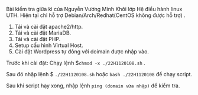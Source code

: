 Bài kiểm tra giữa kì của Nguyễn Vương Minh Khôi lớp Hệ điều hành linux UTH.
Hiện tại chỉ hỗ trợ Debian/Arch/Redhat(CentOS không được hỗ trợ) .

1. Tải và cài đặt apache2/http.
2. Tải và cài đặt MariaDB.
3. Tải và cài đặt PHP.
4. Setup cấu hình Virtual Host.
5. Cài đặt Wordpress tự đông với doimain được nhập vào.


Trước khi cài đặt:
Chạy lệnh $```chmod -x ./22H1120108.sh``` .

Sau đó nhập lệnh  $ ```./22H1120108.sh``` hoặc ```bash ./22H1120108``` để chạy script.

Sau khi script hạy xong, nhập lệnh ```ping (domain vừa nhập)``` để kiểm tra.
